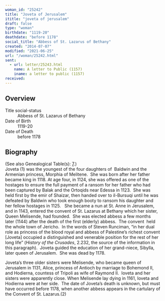 ```yaml
---
woman_id: "25242"
title: "Joveta of Jerusalem"
ititle: "joveta of jerusalem"
draft: false
type: "woman"
birthdate: "1119-20"
deathdate: "before 1178"
social_title: "Abbess of St. Lazarus of Bethany"
created: "2014-07-07"
modified: "2021-06-25"
url: "/woman/25242.html"
sent:
  - url: letter/25243.html
    name: A letter to Public (1157)
    iname: a letter to public (1157)
received:
---
```

<h2 class="mt-4">Overview</h2><dt>Title social-status</dt><dd>Abbess of St. Lazarus of Bethany</dd><dt>Date of Birth</dt><dd>1119-20</dd><dt>Date of Death</dt><dd>before 1178</dd><h2 class="mt-4">Biography</h2><p>(See also Genealogical Table(s): <a href="https://epistolae.ctl.columbia.edu/content/genealogy-baldwin#n25242">7</a>.)<br>
Joveta (1) was the youngest of the four daughters of&nbsp; Baldwin and the Armenian princess, Morphia of Melitene.&nbsp; She was born after her father became king in 1118. At age four, in 1124, she was offered as one of the hostages to ensure the full payment of a ransom for her father who had been captured by Balak and the&nbsp;Ortoqids&nbsp;near&nbsp;Edessa&nbsp;in 1123.&nbsp; She was held first by the emir of Shaizar, then handed over to il-Bursuqi until he was defeated by Baldwin who took enough booty to ransom his daughter and her fellow hostages in 1125. &nbsp;&nbsp;She became a nun at St. Anne in Jerusalem, and in 1143, entered the convent of St. Lazarus at Bethany which her sister, Queen Melisende, had founded.&nbsp; She was elected abbess a few months later (1144) after the death of the first (elderly) abbess.&nbsp; The convent&nbsp; held the whole town of Jericho.&nbsp; In the words of Steven Runciman, “in her dual role as princess of the blood royal and abbess of Palestine’s richest convent [Joveta] occupied a distinguished and venerable position for the rest of her long life” (<i>History of the Crusades</i>, 2.232, the source of the information in this paragraph).&nbsp; Joveta guided the education of her grand-niece, Sibylla, later queen of Jerusalem.&nbsp; She was dead by 1178.</p><p>Joveta’s three older sisters were Melisende, who became queen of Jerusalem in 1131, Alice, princess of Antioch by marriage to Bohemond II, and Hodierna, countess of Tripoli as wife of Raymond II.&nbsp; Ioveta and her sisters were apparently close. When Melisende lay dying in 1161, Ioveta and Hodierna were at her side. &nbsp;The date of Joveta’s death is unknown, but must have occurred before 1178, when another abbess appears in the cartulary of the Convent of St. Lazarus.(2)</p>